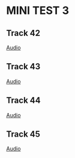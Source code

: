 # MINI TEST 3

## Track 42

[Audio](lrtk_44.mp3)

## Track 43

[Audio](lrtk_45.mp3)

## Track 44

[Audio](lrtk_44.mp3)

## Track 45

[Audio](lrtk_45.mp3)

